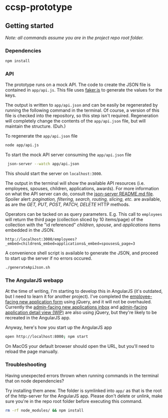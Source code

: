 # ccsp-prototype

## Getting started

_Note: all commands assume you are in the project repo root folder._

### Dependencies

```bash
npm install
```

### API

The prototype runs on a mock API. The code to create the JSON file is contained in `app/api.js`. This file uses [faker.js](https://github.com/marak/Faker.js/) to generate the values for the keys.

The output is written to `app/api.json` and can be easily be regenerated by running the following command in the terminal. Of course, a version of this file is checked into the repository, so this step isn't required. Regeneration will completely change the contents of the `app/api.json` file, but will maintain the structure. (Duh.)

To regenerate the `app/api.json` file

```bash
node app/api.js
```

To start the mock API server consuming the `app/api.json` file

```bash
 json-server --watch app/api.json
```

This should start the server on `localhost:3000`.

The output in the terminal will show the available API resources (i.e. employees, spouses, children, applications, awards). For more information on what the API server can do, consult the [json-server README.md file](https://github.com/typicode/json-server). Spoiler alert: _pagination, filtering, search, routing, slicing, etc._ are available, as are the _GET, PUT, POST, PATCH, DELETE_ HTTP methods.

Operators can be tacked on as query parameters. E.g. This call to `employees` will return the third page (collection sliced by 10 items/page) of the collection with the "id referenced" _children_, _spouse_, and _applications_ items embedded in the JSON.

```
http://localhost:3000/employees?_embed=children&_embed=applications&_embed=spouses&_page=3
```

A convenience shell script is available to generate the JSON, and proceed to start up the server if no errors occured.

```bash
./generateApiJson.sh
```

### The AngularJS webapp

At the time of writing, I'm starting to develop this in AngularJS (it's outdated, but I need to learn it for another project). I've completed the [employee-facing new application form](https://github.mit.edu/jandw/ccsp-experiment/blob/b649b573de8bf97e7938c4ee75bdd545eae3286d/new-application.html) using jQuery, and it will not be overhauled. Currently the [admin-facing new applications inbox](https://github.mit.edu/jandw/ccsp-experiment/blob/b649b573de8bf97e7938c4ee75bdd545eae3286d/admin-inbox.html) and [admin-facing application detail view (WIP)](https://github.mit.edu/jandw/ccsp-experiment/blob/b649b573de8bf97e7938c4ee75bdd545eae3286d/admin-application.html) are also using jQuery, but they're likely to be recreated in the AngularJS app.

Anyway, here's how you start up the AngularJS app

```bash
open http://localhost:8000; npm start
```
On MacOS your default browser should open the URL, but you'll need to reload the page manually.

### Troubleshooting

Having unexpected errors thrown when running commands in the terminal that on node dependencies?

Try installing them anew. The folder is symlinked into `app/` as that is the root of the http-server for the AngularJS app. Please don't delete or unlink, make sure you're in the repo root folder before executing this command.

```bash
rm -rf node_modules/ && npm install
```
